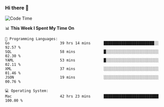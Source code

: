 ### Hi there 👋

<!--
**CrazyCollin/crazycollin** is a ✨ _special_ ✨ repository because its `README.md` (this file) appears on your GitHub profile.

Here are some ideas to get you started:

- 🔭 I’m currently working on ...
- 🌱 I’m currently learning ...
- 👯 I’m looking to collaborate on ...
- 🤔 I’m looking for help with ...
- 💬 Ask me about ...
- 📫 How to reach me: ...
- 😄 Pronouns: ...
- ⚡ Fun fact: ...
-->

<!--START_SECTION:waka-->
![Code Time](http://img.shields.io/badge/Code%20Time-2%2C652%20hrs%2017%20mins-blue)

📊 **This Week I Spent My Time On** 

```text
💬 Programming Languages: 
Go                       39 hrs 14 mins      ███████████████████████░░   92.57 % 
SQL                      58 mins             █░░░░░░░░░░░░░░░░░░░░░░░░   02.30 % 
YAML                     53 mins             █░░░░░░░░░░░░░░░░░░░░░░░░   02.11 % 
XML                      37 mins             ░░░░░░░░░░░░░░░░░░░░░░░░░   01.46 % 
JSON                     19 mins             ░░░░░░░░░░░░░░░░░░░░░░░░░   00.76 % 

💻 Operating System: 
Mac                      42 hrs 23 mins      █████████████████████████   100.00 % 
```


<!--END_SECTION:waka-->
